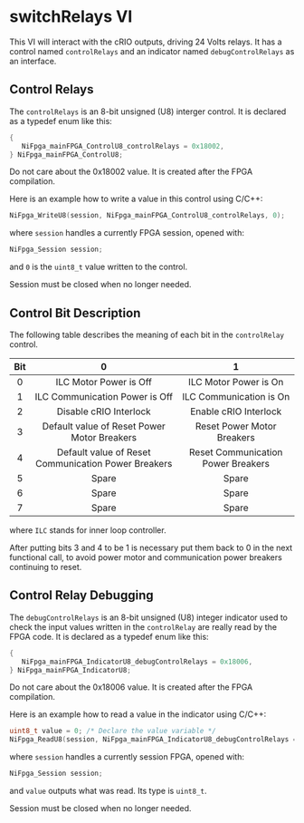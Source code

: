 # switchRelays VI

This VI will interact with the cRIO outputs, driving 24 Volts relays.
It has a control named `controlRelays` and an indicator named `debugControlRelays` as an interface.

## Control Relays

The `controlRelays` is an 8-bit unsigned (U8) interger control.
It is declared as a typedef enum like this:

```c
{
   NiFpga_mainFPGA_ControlU8_controlRelays = 0x18002,
} NiFpga_mainFPGA_ControlU8;
```

Do not care about the 0x18002 value.
It is created after the FPGA compilation.

Here is an example how to write a value in this control using C/C++:

```c 
NiFpga_WriteU8(session, NiFpga_mainFPGA_ControlU8_controlRelays, 0);
```

where `session` handles a currently FPGA session, opened with:

```c
NiFpga_Session session;
```

and `0` is the `uint8_t` value written to the control.

Session must be closed when no longer needed.

## Control Bit Description

The following table describes the meaning of each bit in the `controlRelay` control.

| Bit |  0  |  1   |
|:---:|:-----:|:-----:|
|  0  | ILC Motor Power is Off | ILC Motor Power is On |
|  1  | ILC Communication Power is Off  | ILC Communication is On |
|  2  | Disable cRIO Interlock | Enable cRIO Interlock |
|  3  | Default value of Reset Power Motor Breakers | Reset Power Motor Breakers |
|  4  | Default value of Reset Communication Power Breakers | Reset Communication Power Breakers |
|  5  | Spare | Spare |
|  6  | Spare | Spare |
|  7  | Spare | Spare |

where `ILC` stands for inner loop controller.

After putting bits 3 and 4 to be 1 is necessary put them back to 0 in the next functional call, to avoid power motor and communication power breakers continuing to reset.

## Control Relay Debugging

 The `debugControlRelays` is an 8-bit unsigned (U8) integer indicator used to check the input values written in the `controlRelay` are really read by the FPGA code. It is declared as a typedef enum like this:

```c
{
   NiFpga_mainFPGA_IndicatorU8_debugControlRelays = 0x18006,
} NiFpga_mainFPGA_IndicatorU8;
```

Do not care about the 0x18006 value.
It is created after the FPGA compilation.

Here is an example how to read a value in the indicator using C/C++:

```c 
uint8_t value = 0; /* Declare the value variable */
NiFpga_ReadU8(session, NiFpga_mainFPGA_IndicatorU8_debugControlRelays = 0x18006, &value);
```

where `session` handles a currently session FPGA, opened with:

```c
NiFpga_Session session;
```

and `value` outputs what was read.
Its type is `uint8_t`.

Session must be closed when no longer needed.
